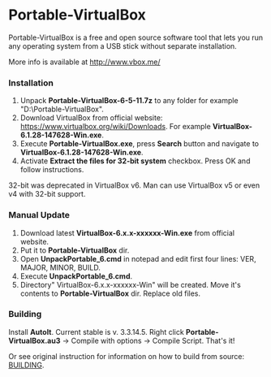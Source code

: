 Portable-VirtualBox
===================

Portable-VirtualBox is a free and open source software tool that lets you run any operating system from a USB stick without separate installation.

More info is available at http://www.vbox.me/


### Installation ###

1) Unpack **Portable-VirtualBox-6-5-11.7z** to any folder for example "D:\Portable-VirtualBox\".
2) Download VirtualBox from official website: https://www.virtualbox.org/wiki/Downloads. For example **VirtualBox-6.1.28-147628-Win.exe**.
3) Execute **Portable-VirtualBox.exe**, press **Search** button and navigate to **VirtualBox-6.1.28-147628-Win.exe**.
4) Activate **Extract the files for 32-bit system** checkbox. Press OK and follow instructions.

32-bit was deprecated in VirtualBox v6.
Man can use VirtualBox v5 or even v4 with 32-bit support.


### Manual Update ###

1) Download latest **VirtualBox-6.x.x-xxxxxx-Win.exe** from official website.
2) Put it to **Portable-VirtualBox** dir.
3) Open **UnpackPortable_6.cmd** in notepad and edit first four lines: VER, MAJOR, MINOR, BUILD.
4) Execute **UnpackPortable_6.cmd**.
5) Directory" VirtualBox-6.x.x-xxxxxx-Win" will be created. Move it's contents to **Portable-VirtualBox** dir. Replace old files.

### Building ###

Install **AutoIt**. Current stable is v. 3.3.14.5.
Right click **Portable-VirtualBox.au3** -> Compile with options -> Compile Script.
That's it!

Or see original instruction for information on how to build from source: [BUILDING](BUILDING.md).

